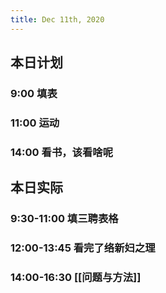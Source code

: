 ```yaml
---
title: Dec 11th, 2020
---
```


## 本日计划
### 9:00 填表
### 11:00 运动
### 14:00 看书，该看啥呢
## 本日实际
### 9:30-11:00 填三聘表格
### 12:00-13:45 看完了络新妇之理
### 14:00-16:30 [[问题与方法]]
### 
